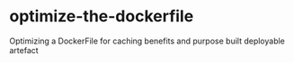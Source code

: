# optimize-the-dockerfile

Optimizing a DockerFile for caching benefits and purpose built deployable artefact
